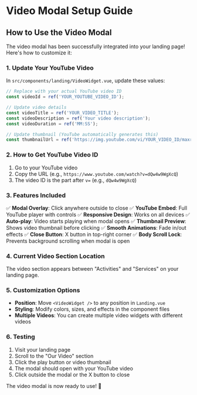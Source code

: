 # Video Modal Setup Guide

## How to Use the Video Modal

The video modal has been successfully integrated into your landing page! Here's how to customize it:

### 1. Update Your YouTube Video

In `src/components/landing/VideoWidget.vue`, update these values:

```javascript
// Replace with your actual YouTube video ID
const videoId = ref('YOUR_YOUTUBE_VIDEO_ID');

// Update video details
const videoTitle = ref('YOUR_VIDEO_TITLE');
const videoDescription = ref('Your video description');
const videoDuration = ref('MM:SS');

// Update thumbnail (YouTube automatically generates this)
const thumbnailUrl = ref('https://img.youtube.com/vi/YOUR_VIDEO_ID/maxresdefault.jpg');
```

### 2. How to Get YouTube Video ID

1. Go to your YouTube video
2. Copy the URL (e.g., `https://www.youtube.com/watch?v=dQw4w9WgXcQ`)
3. The video ID is the part after `v=` (e.g., `dQw4w9WgXcQ`)

### 3. Features Included

✅ **Modal Overlay**: Click anywhere outside to close
✅ **YouTube Embed**: Full YouTube player with controls
✅ **Responsive Design**: Works on all devices
✅ **Auto-play**: Video starts playing when modal opens
✅ **Thumbnail Preview**: Shows video thumbnail before clicking
✅ **Smooth Animations**: Fade in/out effects
✅ **Close Button**: X button in top-right corner
✅ **Body Scroll Lock**: Prevents background scrolling when modal is open

### 4. Current Video Section Location

The video section appears between "Activities" and "Services" on your landing page.

### 5. Customization Options

- **Position**: Move `<VideoWidget />` to any position in `Landing.vue`
- **Styling**: Modify colors, sizes, and effects in the component files
- **Multiple Videos**: You can create multiple video widgets with different videos

### 6. Testing

1. Visit your landing page
2. Scroll to the "Our Video" section
3. Click the play button or video thumbnail
4. The modal should open with your YouTube video
5. Click outside the modal or the X button to close

The video modal is now ready to use! 🎉
